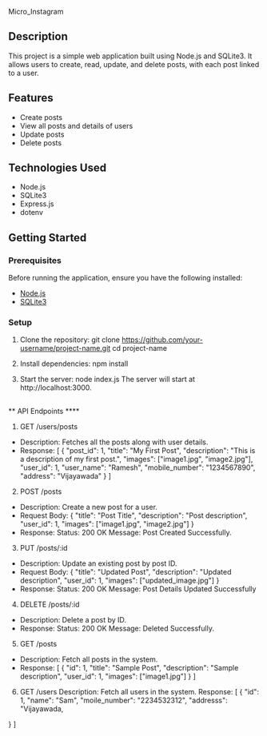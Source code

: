 Micro_Instagram

## Description

This project is a simple web application built using Node.js and SQLite3. It allows users to create, read, update, and delete posts, with each post linked to a user.

## Features

- Create posts
- View all posts and details of users
- Update posts
- Delete posts

## Technologies Used

- Node.js
- SQLite3
- Express.js
- dotenv

## Getting Started

### Prerequisites

Before running the application, ensure you have the following installed:

- [Node.js](https://nodejs.org/)
- [SQLite3](https://www.sqlite.org/)

### Setup

1. Clone the repository:
   git clone https://github.com/your-username/project-name.git
   cd project-name

2. Install dependencies:
   npm install
   
4. Start the server:
   node index.js
   The server will start at http://localhost:3000.



##
** API Endpoints ****

1. GET /users/posts
* Description: Fetches all the posts along with user details.
* Response:
 [
  {
    "post_id": 1,
    "title": "My First Post",
    "description": "This is a description of my first post.",
    "images": ["image1.jpg", "image2.jpg"],
    "user_id": 1,
    "user_name": "Ramesh",
    "mobile_number": "1234567890",
    "address": "Vijayawada"
  }
]

  
2. POST  /posts
* Description: Create a new post for a user.
* Request Body:
{
  "title": "Post Title",
  "description": "Post description",
  "user_id": 1,
  "images": ["image1.jpg", "image2.jpg"]
}
* Response:
Status: 200 OK
Message: Post Created Successfully.


3. PUT  /posts/:id
* Description: Update an existing post by post ID.
* Request Body:
{
  "title": "Updated Post",
  "description": "Updated description",
  "user_id": 1,
  "images": ["updated_image.jpg"]
}
* Response:
Status: 200 OK
Message: Post Details Updated Successfully


4. DELETE /posts/:id
* Description: Delete a post by ID.
* Response:
Status: 200 OK
Message: Deleted Successfully.


5. GET /posts
* Description: Fetch all posts in the system.
* Response:
[
  {
    "id": 1,
    "title": "Sample Post",
    "description": "Sample description",
    "user_id": 1,
    "images": ["image1.jpg"]
  }
]


6. GET /users
Description: Fetch all users in the system.
Response:
[
  {
    "id": 1,
    "name": "Sam",
    "moile_number": "2234532312",
    "addresss": "Vijayawada,
  
  }
]



   
